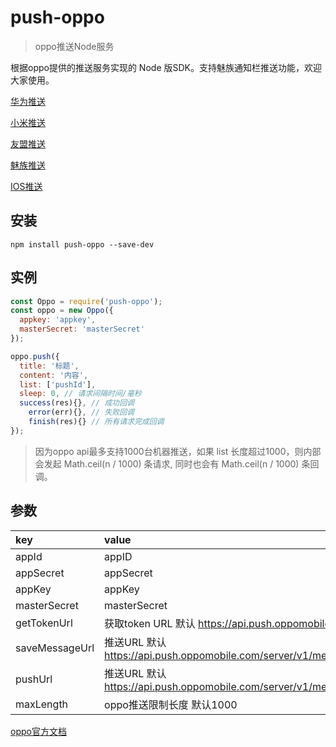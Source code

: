 # push-oppo

> oppo推送Node服务

根据oppo提供的推送服务实现的 Node 版SDK。支持魅族通知栏推送功能，欢迎大家使用。

[华为推送](https://www.npmjs.com/package/push-huawei)

[小米推送](https://www.npmjs.com/package/push-xiaomi)

[友盟推送](https://www.npmjs.com/package/push-umeng)

[魅族推送](https://www.npmjs.com/package/push-meizu)

[IOS推送](https://www.npmjs.com/package/push-ios)

## 安装
```
npm install push-oppo --save-dev
```

## 实例
```javascript
const Oppo = require('push-oppo');
const oppo = new Oppo({
  appkey: 'appkey',
  masterSecret: 'masterSecret'
});

oppo.push({
  title: '标题',
  content: '内容',
  list: ['pushId'], 
  sleep: 0, // 请求间隔时间/毫秒
  success(res){}, // 成功回调
	error(err){}, // 失败回调
	finish(res){} // 所有请求完成回调
});
```

> 因为oppo api最多支持1000台机器推送，如果 list 长度超过1000，则内部会发起 Math.ceil(n / 1000) 条请求, 同时也会有 Math.ceil(n / 1000) 条回调。

## 参数

| key | value |
|:----|:----|
|appId|appID|
|appSecret|appSecret|
|appKey|appKey|
|masterSecret|masterSecret|
|getTokenUrl|获取token URL 默认 https://api.push.oppomobile.com/server/v1/auth|
|saveMessageUrl|推送URL 默认 https://api.push.oppomobile.com/server/v1/message/notification/save_message_content|
|pushUrl|推送URL 默认 https://api.push.oppomobile.com/server/v1/message/notification/broadcast|
|maxLength|oppo推送限制长度 默认1000|


[oppo官方文档](http://storepic.oppomobile.com/openplat/resource/201904/03/OPPO%E6%8E%A8%E9%80%81%E5%B9%B3%E5%8F%B0%E6%9C%8D%E5%8A%A1%E7%AB%AFAPI-V1.6.pdf)
